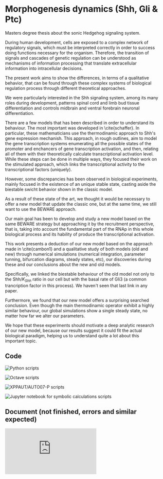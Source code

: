 # Morphogenesis dynamics (Shh, Gli & Ptc)
Masters degree thesis about the sonic Hedgehog signaling system.

During human development, cells are exposed to a complex network of regulatory signals, which must  be interpreted correctly in order to success doing functions necessary for the organism. Therefore, the transition of signals and cascades of genetic regulation can be understood as mechanisms of information processing that translate extracellular information into intracellular decisions.
	
The present work aims to show the differences, in terms of a qualitative behavior, that can be found through these complex systems of biological regulation process through different theoretical approaches.
	
We were particularly interested in the Shh signaling system, among its many roles during development, patterns spinal cord and limb bud tissue differentiation and controls midbrain and ventral forebrain neuronal differentiation. 
	
There are a few models that has been described in order to understand its behaviour. The most important was developed in \cite{schaffer}. In particular, these mathematicians use the thermodinamic approach to Shh's gene expression mechanish. This approach, in rough outlines, aim to model the gene transcription systems enumerating all the possible states of the promoter and enchancers of gene transcription activation, and then, relating all of them with their theoretically calculate transcriptional activation level. While these steps can be done in multiple ways, they focused their work on the stimulated approach, which links the transcriptional activity to the transcriptional factors (uniquely).
	
However, some discrepancies has been observed in biological experiments, mainly focused in the existence of an unique stable state, casting aside the biestable swicht behavior shown in the classic model.
	
As a result of these state of the art, we thought it would be necessary to offer a new model that update the classic one, but at the same time, we still want to use the BEWARE approach.
	
Our main goal has been to develop and study a new model based on the same BEWARE strategy but approaching it by the recruitment perspective, that is, taking into account the fundamental part of the RNAp in this whole biological process and its hability of produce the transcriptional activation. 
	 
This work presents a deduction of our new model based on the approach made in \cite{cambon1} and a qualitative study of both models (old and new) through numerical simulations (numerical integration, parameter tunning, bifurcation diagrams, steady states, etc), our discoveries during these and our conclusions about the new and old models. 
	 
Specifically, we linked the biestable behaviour of the old model not only to the Shh/$K_{Shh}$ ratio in our cell but with the basal rate of Gli3 (a common trancription factor in this process). We haven't seen that last link in any paper.
	 
 Furthermore, we found that our new model offers a surprising searched conclusion. Even though the main thermodinamic operator exhibit a highly similar behaviour, our global simulations show a single steady state, no matter how far we alter our parameters. 
	 
We hope that these experiments should motivate a deep analytic research of our new model, because our results suggest it could fit the actual biological paradigm, helping us to understand quite a lot about this important topic.

## Code

![Python scripts](https://github.com/thebooort/shh-signal-model/tree/master/scripts/python_codes)


![Octave scripts](https://github.com/thebooort/shh-signal-model/tree/master/scripts/octave_codes)


![XPPAUT/AUTO07-P scripts](https://github.com/thebooort/shh-signal-model/tree/master/scripts/xppaut_codes)

![Jupyter notebook for symbolic calculations scripts](https://github.com/thebooort/shh-signal-model/tree/master/scripts/Jupyter_Notebook_For_Symbolic_Calculations)

## Document (not finished, errors and similar expected)

![Pdf](https://github.com/thebooort/shh-signal-model/blob/master/thesis.pdf)
